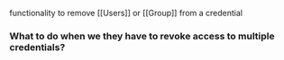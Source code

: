 
functionality to remove [[Users]] or [[Group]] from a credential


### What to do when we they have to revoke access to multiple credentials?